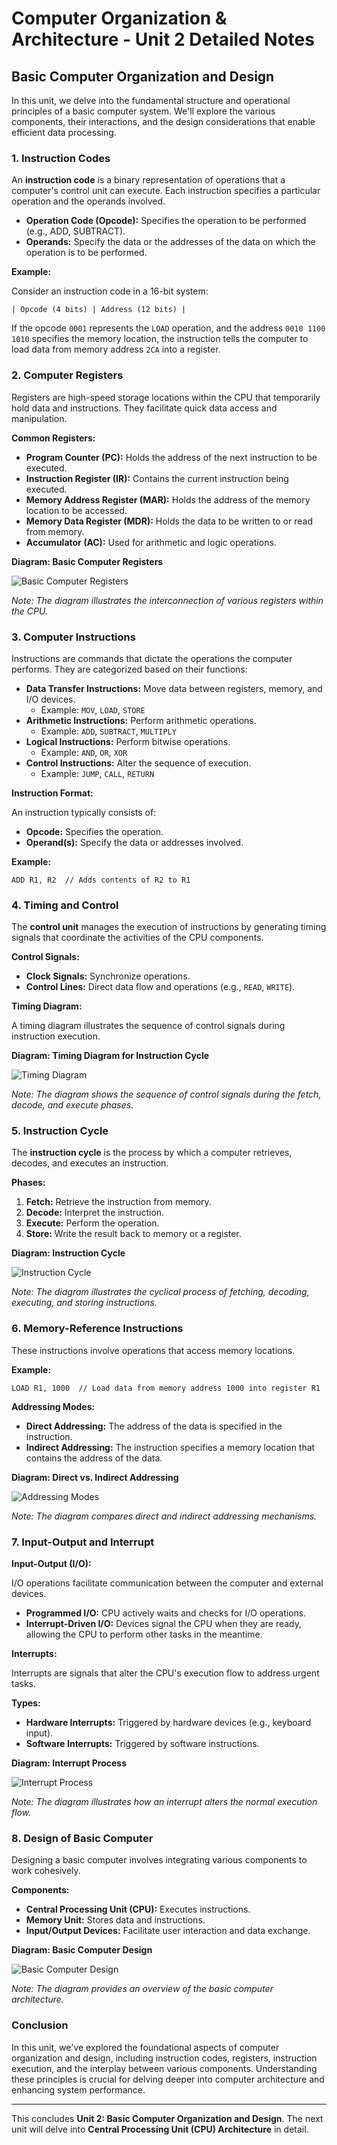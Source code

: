 # Computer Organization & Architecture - Unit 2 Detailed Notes

## Basic Computer Organization and Design

In this unit, we delve into the fundamental structure and operational principles of a basic computer system. We'll explore the various components, their interactions, and the design considerations that enable efficient data processing.

### **1. Instruction Codes**

An **instruction code** is a binary representation of operations that a computer's control unit can execute. Each instruction specifies a particular operation and the operands involved.

- **Operation Code (Opcode):** Specifies the operation to be performed (e.g., ADD, SUBTRACT).
- **Operands:** Specify the data or the addresses of the data on which the operation is to be performed.

**Example:**

Consider an instruction code in a 16-bit system:

```
| Opcode (4 bits) | Address (12 bits) |
```

If the opcode `0001` represents the `LOAD` operation, and the address `0010 1100 1010` specifies the memory location, the instruction tells the computer to load data from memory address `2CA` into a register.

### **2. Computer Registers**

Registers are high-speed storage locations within the CPU that temporarily hold data and instructions. They facilitate quick data access and manipulation.

**Common Registers:**

- **Program Counter (PC):** Holds the address of the next instruction to be executed.
- **Instruction Register (IR):** Contains the current instruction being executed.
- **Memory Address Register (MAR):** Holds the address of the memory location to be accessed.
- **Memory Data Register (MDR):** Holds the data to be written to or read from memory.
- **Accumulator (AC):** Used for arithmetic and logic operations.

**Diagram: Basic Computer Registers**

![Basic Computer Registers](https://tse2.mm.bing.net/th?id=OIP.5l8f0e8izMXbqA2r0hZE-wHaFi&pid=Api)

*Note: The diagram illustrates the interconnection of various registers within the CPU.*

### **3. Computer Instructions**

Instructions are commands that dictate the operations the computer performs. They are categorized based on their functions:

- **Data Transfer Instructions:** Move data between registers, memory, and I/O devices.
  - Example: `MOV`, `LOAD`, `STORE`
- **Arithmetic Instructions:** Perform arithmetic operations.
  - Example: `ADD`, `SUBTRACT`, `MULTIPLY`
- **Logical Instructions:** Perform bitwise operations.
  - Example: `AND`, `OR`, `XOR`
- **Control Instructions:** Alter the sequence of execution.
  - Example: `JUMP`, `CALL`, `RETURN`

**Instruction Format:**

An instruction typically consists of:

- **Opcode:** Specifies the operation.
- **Operand(s):** Specify the data or addresses involved.

**Example:**

```
ADD R1, R2  // Adds contents of R2 to R1
```

### **4. Timing and Control**

The **control unit** manages the execution of instructions by generating timing signals that coordinate the activities of the CPU components.

**Control Signals:**

- **Clock Signals:** Synchronize operations.
- **Control Lines:** Direct data flow and operations (e.g., `READ`, `WRITE`).

**Timing Diagram:**

A timing diagram illustrates the sequence of control signals during instruction execution.

**Diagram: Timing Diagram for Instruction Cycle**

![Timing Diagram](https://tse4.mm.bing.net/th?id=OIP.qzQns1QIwXol6UMABng0hgHaEb&pid=Api)

*Note: The diagram shows the sequence of control signals during the fetch, decode, and execute phases.*

### **5. Instruction Cycle**

The **instruction cycle** is the process by which a computer retrieves, decodes, and executes an instruction.

**Phases:**

1. **Fetch:** Retrieve the instruction from memory.
2. **Decode:** Interpret the instruction.
3. **Execute:** Perform the operation.
4. **Store:** Write the result back to memory or a register.

**Diagram: Instruction Cycle**

![Instruction Cycle](https://tse2.mm.bing.net/th?id=OIP.FqeoiHTF6njlfko0YCK-YwHaFj&pid=Api)

*Note: The diagram illustrates the cyclical process of fetching, decoding, executing, and storing instructions.*

### **6. Memory-Reference Instructions**

These instructions involve operations that access memory locations.

**Example:**

```
LOAD R1, 1000  // Load data from memory address 1000 into register R1
```

**Addressing Modes:**

- **Direct Addressing:** The address of the data is specified in the instruction.
- **Indirect Addressing:** The instruction specifies a memory location that contains the address of the data.

**Diagram: Direct vs. Indirect Addressing**

![Addressing Modes](https://tse1.mm.bing.net/th?id=OIP.GzFkGmK_vc-CZ7L79MXlhQAAAA&pid=Api)

*Note: The diagram compares direct and indirect addressing mechanisms.*

### **7. Input-Output and Interrupt**

**Input-Output (I/O):**

I/O operations facilitate communication between the computer and external devices.

- **Programmed I/O:** CPU actively waits and checks for I/O operations.
- **Interrupt-Driven I/O:** Devices signal the CPU when they are ready, allowing the CPU to perform other tasks in the meantime.

**Interrupts:**

Interrupts are signals that alter the CPU's execution flow to address urgent tasks.

**Types:**

- **Hardware Interrupts:** Triggered by hardware devices (e.g., keyboard input).
- **Software Interrupts:** Triggered by software instructions.

**Diagram: Interrupt Process**

![Interrupt Process](https://tse4.mm.bing.net/th?id=OIP.BAhHm-X5mf5Kqg9J-CBLAAHaFj&pid=Api)

*Note: The diagram illustrates how an interrupt alters the normal execution flow.*

### **8. Design of Basic Computer**

Designing a basic computer involves integrating various components to work cohesively.

**Components:**

- **Central Processing Unit (CPU):** Executes instructions.
- **Memory Unit:** Stores data and instructions.
- **Input/Output Devices:** Facilitate user interaction and data exchange.

**Diagram: Basic Computer Design**

![Basic Computer Design](https://tse1.mm.bing.net/th?id=OIP.GzFkGmK_vc-CZ7L79MXlhQAAAA&pid=Api)

*Note: The diagram provides an overview of the basic computer architecture.*

### **Conclusion**

In this unit, we've explored the foundational aspects of computer organization and design, including instruction codes, registers, instruction execution, and the interplay between various components. Understanding these principles is crucial for delving deeper into computer architecture and enhancing system performance.

---

This concludes **Unit 2: Basic Computer Organization and Design**. The next unit will delve into **Central Processing Unit (CPU) Architecture** in detail. 